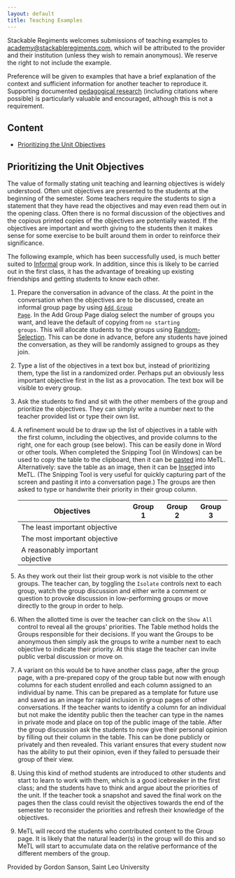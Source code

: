 ```yaml
---
layout: default
title: Teaching Examples
---
```


Stackable Regiments welcomes submissions of teaching examples to <a href="mailto:academy@stackableregiments.com">academy@stackableregiments.com</a>, which will be attributed to the provider and their institution (unless they wish to remain anonymous).  We reserve the right to not include the example.

Preference will be given to examples that have a brief explanation of the context and sufficient information for another teacher to reproduce it.  Supporting documented [pedagogical research](academy-pedagogy.html) (including citations where possible) is particularly valuable and encouraged, although this is not a requirement. 

## Content

- [Prioritizing the Unit Objectives](#prioritizing-the-unit-objectives)

## Prioritizing the Unit Objectives

The value of formally stating unit teaching and learning objectives is widely understood. Often unit objectives are presented to the students at the beginning of the semester. Some teachers require the students to sign a statement that they have read the objectives and may even read them out in the opening class. Often there is no formal discussion of the objectives and the copious printed copies of the objectives are potentially wasted. If the objectives are important and worth giving to the students then it makes sense for some exercise to be built around them in order to reinforce their significance. 

The following example, which has been successfully used, is much better suited to [Informal](academy-pedagogy.html#project-types) group work. In addition, since this is likely to be carried out in the first class, it has the advantage of breaking up existing friendships and getting students to know each other.

1. Prepare the conversation in advance of the class. At the point in the conversation when the objectives are to be discussed, create an informal group page by using <a href="guide-groups.html#create-groups"><code>Add Group Page</code></a>. In the Add Group Page dialog select the number of groups you want, and leave the default of copying from <code>no starting groups</code>.  This will allocate students to the groups using [Random-Selection](academy-pedagogy.md#random-selection). This can be done in advance, before any students have joined the conversation, as they will be randomly assigned to groups as they join.
2. Type a list of the objectives in a text box but, instead of prioritizing them, type the list in a randomized order. Perhaps put an obviously less important objective first in the list as a provocation. The text box will be visible to every group.
3. Ask the students to find and sit with the other members of the group and prioritize the objectives. They can simply write a number next to the teacher provided list or type their own list.
4. A refinement would be to draw up the list of objectives in a table with the first column, including the objectives, and provide columns to the right, one for each group (see below). This can be easily done in Word or other tools.  When completed the Snipping Tool (in Windows) can be used to copy the table to the clipboard, then it can be [pasted](guide-copypaste.html) into MeTL.  Alternatively: save the table as an image, then it can be [Insert](guide-canvas.md#insert)ed into MeTL. (The Snipping Tool is very useful for quickly capturing part of the screen and pasting it into a conversation page.) The groups are then asked to type or handwrite their priority in their group column.

   Objectives | Group 1 | Group 2 | Group 3
   --- | --- | --- | ---
   The least important objective |
   The most important objective |
   A reasonably important objective |

5. As they work out their list their group work is not visible to the other groups. The teacher can, by toggling the <code>Isolate</code> controls next to each group, watch the group discussion and either write a comment or question to provoke discussion in low-performing groups or move directly to the group in order to help.
6. When the allotted time is over the teacher can click on the <code>Show All</code> control to reveal all the groups' priorities. The Table method holds the Groups responsible for their decisions. If you want the Groups to be anonymous then simply ask the groups to write a number next to each objective to indicate their priority. At this stage the teacher can invite public verbal discussion or move on.
7. A variant on this would be to have another class page, after the group page, with a pre-prepared copy of the group table but now with enough columns for each student enrolled and each column assigned to an individual by name. This can be prepared as a template for future use and saved as an image for rapid inclusion in group pages of other conversations. If the teacher wants to identify a column for an individual but not make the identity public then the teacher can type in the names in private mode and place on top of the public image of the table. After the group discussion ask the students to now give their personal opinion by filling out their column in the table. This can be done publicly or privately and then revealed. This variant ensures that every student now has the ability to put their opinion, even if they failed to persuade their group of their view.
8. Using this kind of method students are introduced to other students and start to learn to work with them, which is a good icebreaker in the first class; and the students have to think and argue about the priorities of the unit. If the teacher took a snapshot and saved the final work on the pages then the class could revisit the objectives towards the end of the semester to reconsider the priorities and refresh their knowledge of the objectives.
9. MeTL will record the students who contributed content to the Group page. It is likely that the natural leader(s) in the group will do this and so MeTL will start to accumulate data on the relative performance of the different members of the group.

<div class="attribution">Provided by Gordon Sanson, Saint Leo University</div>